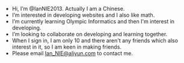 - Hi, I’m @IanNIE2013. Actually I am a Chinese.
- I’m interested in developing websites and I also like math.
- I’m currently learning Olympic Informatics and then I'm interest in developing.
- I’m looking to collaborate on developing and learning together.
- When I sign in, I am only 10 and there aren't any friends which also interest in it, so I am keen in making friends.
- Please email Ian_NIE@aliyun.com to contact me.
